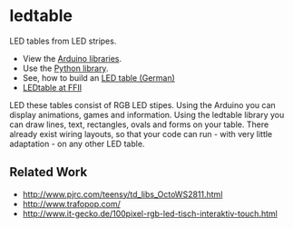 ledtable
========

LED tables from LED stripes.

- View the [Arduino libraries](arduino/libraries/).
- Use the [Python library](python).
- See, how to build an [LED table (German)](https://www.youtube.com/watch?v=meTvfm8NTYc)
- [LEDtable at FFII](http://tinyurl.com/ffiiledtable)


LED these tables consist of RGB LED stipes. Using the Arduino you can display animations, games and information. Using the ledtable library you can draw lines, text, rectangles, ovals and forms on your table. There already exist wiring layouts, so that your code can run - with very little adaptation - on any other LED table. 

Related Work
------------

- http://www.pjrc.com/teensy/td_libs_OctoWS2811.html
- http://www.trafopop.com/
- http://www.it-gecko.de/100pixel-rgb-led-tisch-interaktiv-touch.html
